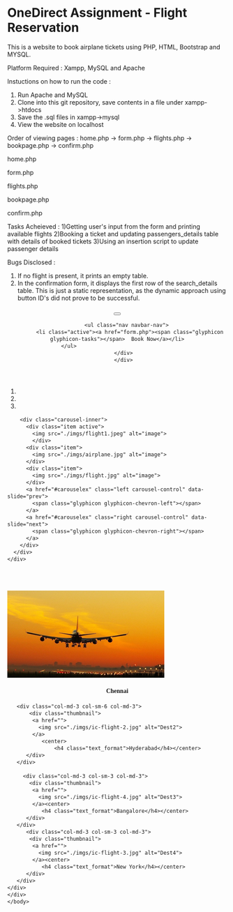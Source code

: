 # OneDirect Assignment - Flight Reservation

This is a website to book airplane tickets using PHP, HTML, Bootstrap and MYSQL.

Platform Required : Xampp, MySQL and Apache

Instuctions on how to run the code : 
1. Run Apache and MySQL
2. Clone into this git repository, save contents in a file under xampp->htdocs
3. Save the .sql files in xampp->mysql
4. View the website on localhost

Order of viewing pages :
home.php -> form.php -> flights.php -> bookpage.php -> confirm.php

home.php

form.php

flights.php

bookpage.php

confirm.php

Tasks Acheieved :
1)Getting user's input from the form and printing available flights
2)Booking a ticket and updating passengers_details table with details of booked tickets
3)Using an insertion script to update passenger details

Bugs Disclosed :
1) If no flight is present, it prints an empty table.
2) In the confirmation form, it displays the first row of the search_details table. This is just a static representation, as the dynamic approach using button ID's did not prove to be successful.


<!-- THIS IS THE HOMEPAGE -->
<!DOCTYPE html>
<html lang="en">
<head>
  <title>Winged Wanderer - Book Now, Fly Anywhere</title>
  <meta charset="utf-8">
  <meta name="viewport" content="width=device-width, initial-scale=1">
  <link rel="stylesheet" href="https://maxcdn.bootstrapcdn.com/bootstrap/3.3.7/css/bootstrap.min.css">
  <script src="https://ajax.googleapis.com/ajax/libs/jquery/3.3.1/jquery.min.js"></script>
  <script src="https://maxcdn.bootstrapcdn.com/bootstrap/3.3.7/js/bootstrap.min.js"></script>
    
<style>
   .carousel-inner > .item > img{
       width:100%;
       height:360px;    
     }
    .thumnails{
        width:900px;
        margin: auto;
    }
        
    .text_format{
        font-family: Times New Roman;
    }
    
</style>
</head>
<body>
<!-- Carousel Code (Sliding Images)-->
<header>
    <div class="navbar navbar-default navbar-fixed-top navbar-inverse">
      <div class="container">
        <div class="navbar-header">
          <button type="button" class="navbar-toggle" data-toggle="collapse" data-target="#example">
            <span class="icon-bar"></span>
            <span class="icon-bar"></span>
            <span class="icon-bar"></span>
          </button>
        </div>
        <div class= "collapse navbar-collapse" id="book">
            
          <ul class="nav navbar-nav">
            <li class="active"><a href="form.php"><span class="glyphicon glyphicon-tasks"></span>  Book Now</a></li>
          </ul>                                     
        </div>
        </div>
</div>    
   </header>  
     <div class="container">
      <div class="carousel slide" data-ride="carousel" id="carouselex">
        <ol class="carousel-indicators">
          <li data-target="#carouselex" data-slide-to="0" class="active"></li>
          <li data-target="#carouselex" data-slide-to="1"></li>
          <li data-target="#carouselex" data-slide-to="2"></li>
        </ol>

        <div class="carousel-inner">
          <div class="item active">
            <img src="./imgs/flight1.jpeg" alt="image">
            </div>
          <div class="item">
            <img src="./imgs/airplane.jpg" alt="image">
          </div>
          <div class="item">
            <img src="./imgs/flight.jpg" alt="image">
          </div>
          <a href="#carouselex" class="left carousel-control" data-slide="prev">
            <span class="glyphicon glyphicon-chevron-left"></span>
          </a>
          <a href="#carouselex" class="right carousel-control" data-slide="next">
            <span class="glyphicon glyphicon-chevron-right"></span>
          </a>
        </div>
      </div>
    </div>
    
<br>
<br>
<br>

<div class="container">
      <div class="row">                               
        <div class="col-md-3 col-sm-6 col-md-3">
            <div class="thumbnail">
            <a href="">
              <img src="./imgs/ic-flight-1.jpg" alt="Dest1">
            </a><center>
                <h4 class="text_format">Chennai</h4></center>
           </div>
        </div>
          
       <div class="col-md-3 col-sm-6 col-md-3">
           <div class="thumbnail">
            <a href="">
              <img src="./imgs/ic-flight-2.jpg" alt="Dest2">
            </a>
               <center>
                   <h4 class="text_format">Hyderabad</h4></center>
          </div>
       </div> 
  
         <div class="col-md-3 col-sm-3 col-md-3">
           <div class="thumbnail">
            <a href="">
              <img src="./imgs/ic-flight-4.jpg" alt="Dest3">
            </a><center>
               <h4 class="text_format">Bangalore</h4></center>
          </div>
       </div> 
          <div class="col-md-3 col-sm-3 col-md-3">
           <div class="thumbnail">
            <a href="">
              <img src="./imgs/ic-flight-3.jpg" alt="Dest4">
            </a><center>
               <h4 class="text_format">New York</h4></center>
          </div>
       </div> 
    </div>
    </div>
    </body>
</html>

